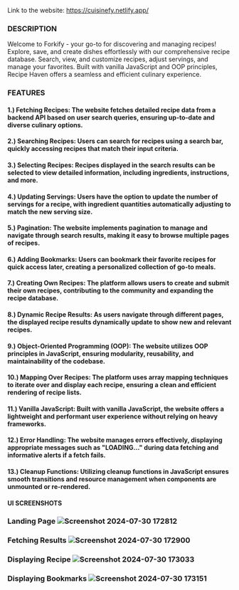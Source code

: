 Link to the website: https://cuisinefy.netlify.app/

### DESCRIPTION
Welcome to Forkify - your go-to for discovering and managing recipes! Explore, save, and create dishes effortlessly with our comprehensive recipe database. Search, view, and customize recipes, adjust servings, and manage your favorites. Built with vanilla JavaScript and OOP principles, Recipe Haven offers a seamless and efficient culinary experience.

### FEATURES
#### 1.) Fetching Recipes: The website fetches detailed recipe data from a backend API based on user search queries, ensuring up-to-date and diverse culinary options.

#### 2.) Searching Recipes: Users can search for recipes using a search bar, quickly accessing recipes that match their input criteria.

#### 3.) Selecting Recipes: Recipes displayed in the search results can be selected to view detailed information, including ingredients, instructions, and more.

#### 4.) Updating Servings: Users have the option to update the number of servings for a recipe, with ingredient quantities automatically adjusting to match the new serving size.

#### 5.) Pagination: The website implements pagination to manage and navigate through search results, making it easy to browse multiple pages of recipes.

#### 6.) Adding Bookmarks: Users can bookmark their favorite recipes for quick access later, creating a personalized collection of go-to meals.

#### 7.) Creating Own Recipes: The platform allows users to create and submit their own recipes, contributing to the community and expanding the recipe database.

#### 8.) Dynamic Recipe Results: As users navigate through different pages, the displayed recipe results dynamically update to show new and relevant recipes.

#### 9.) Object-Oriented Programming (OOP): The website utilizes OOP principles in JavaScript, ensuring modularity, reusability, and maintainability of the codebase.

#### 10.) Mapping Over Recipes: The platform uses array mapping techniques to iterate over and display each recipe, ensuring a clean and efficient rendering of recipe lists.

#### 11.) Vanilla JavaScript: Built with vanilla JavaScript, the website offers a lightweight and performant user experience without relying on heavy frameworks.

#### 12.) Error Handling: The website manages errors effectively, displaying appropriate messages such as "LOADING..." during data fetching and informative alerts if a fetch fails.

#### 13.) Cleanup Functions: Utilizing cleanup functions in JavaScript ensures smooth transitions and resource management when components are unmounted or re-rendered.

#### UI SCREENSHOTS

### Landing Page ![Screenshot 2024-07-30 172812](https://github.com/user-attachments/assets/d4a1bc18-8d12-4413-9661-9e6b5de590f2)

### Fetching Results ![Screenshot 2024-07-30 172900](https://github.com/user-attachments/assets/3a61c6f6-cb1c-485c-9dd5-29379ce875fa)

### Displaying Recipe ![Screenshot 2024-07-30 173033](https://github.com/user-attachments/assets/d2eebbdc-733c-4376-ba3b-5b065be86dad)

### Displaying Bookmarks ![Screenshot 2024-07-30 173151](https://github.com/user-attachments/assets/c755923a-4f7f-41bf-abe5-25f92751b457)

